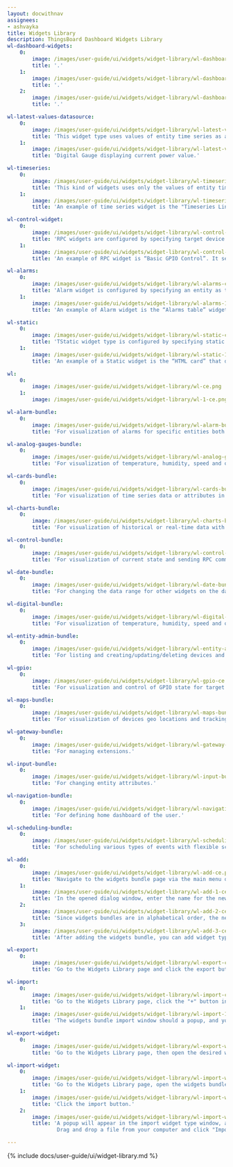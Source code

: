 ```yaml
---
layout: docwithnav
assignees:
- ashvayka
title: Widgets Library
description: ThingsBoard Dashboard Widgets Library
wl-dashboard-widgets:
    0:
        image: /images/user-guide/ui/widgets/widget-library/wl-dashboard-widgets-ce.png
        title: '.'
    1:
        image: /images/user-guide/ui/widgets/widget-library/wl-dashboard-widgets-1-ce.png
        title: '.'
    2:
        image: /images/user-guide/ui/widgets/widget-library/wl-dashboard-widgets-2-ce.png
        title: '.'

wl-latest-values-datasource:
    0:
        image: /images/user-guide/ui/widgets/widget-library/wl-latest-values-datasource-ce.png
        title: 'This widget type uses values of entity time series as a data source.'
    1:
        image: /images/user-guide/ui/widgets/widget-library/wl-latest-values-datasource-1-ce.png
        title: 'Digital Gauge displaying current power value.'

wl-timeseries:
    0:
        image: /images/user-guide/ui/widgets/widget-library/wl-timeseries-ce.png
        title: 'This kind of widgets uses only the values of entity time series as a data source.'
    1:
        image: /images/user-guide/ui/widgets/widget-library/wl-timeseries-1-ce.png
        title: 'An example of time series widget is the "Timeseries Line Chart". It displays amperage values of devices in real-time.'

wl-control-widget:
    0:
        image: /images/user-guide/ui/widgets/widget-library/wl-control-widget-ce.png
        title: 'RPC widgets are configured by specifying target device as target endpoint for RPC commands.'
    1:
        image: /images/user-guide/ui/widgets/widget-library/wl-control-widget-1-ce.png
        title: 'An example of RPC widget is “Basic GPIO Control”. It sends GPIO switch commands and detects current GPIOs switch status.'

wl-alarms:
    0:
        image: /images/user-guide/ui/widgets/widget-library/wl-alarms-ce.png
        title: 'Alarm widget is configured by specifying an entity as the alarm source, and the corresponding alarm fields.'
    1:
        image: /images/user-guide/ui/widgets/widget-library/wl-alarms-1-ce.png
        title: 'An example of Alarm widget is the “Alarms table” widget that displays the latest alarm for the device in real-time.'

wl-static:
    0:
        image: /images/user-guide/ui/widgets/widget-library/wl-static-сe.png
        title: 'TStatic widget type is configured by specifying static HTML content and optionally CSS styles.'
    1:
        image: /images/user-guide/ui/widgets/widget-library/wl-static-1-сe.png
        title: 'An example of a Static widget is the “HTML card” that displays the specified HTML content.'

wl:
    0:
        image: /images/user-guide/ui/widgets/widget-library/wl-сe.png
    1:
        image: /images/user-guide/ui/widgets/widget-library/wl-1-ce.png

wl-alarm-bundle:
    0:
        image: /images/user-guide/ui/widgets/widget-library/wl-alarm-bundle-сe.png
        title: 'For visualization of alarms for specific entities both in real-time and history mode.'

wl-analog-gauges-bundle:
    0:
        image: /images/user-guide/ui/widgets/widget-library/wl-analog-gauges-bundle-сe.png
        title: 'For visualization of temperature, humidity, speed and other integer or float values.'

wl-cards-bundle:
    0:
        image: /images/user-guide/ui/widgets/widget-library/wl-cards-bundle-сe.png
        title: 'For visualization of time series data or attributes in a table or card widgets.'

wl-charts-bundle:
    0:
        image: /images/user-guide/ui/widgets/widget-library/wl-charts-bundle-сe.png
        title: 'For visualization of historical or real-time data with a time window.'

wl-control-bundle:
    0:
        image: /images/user-guide/ui/widgets/widget-library/wl-control-bundle-ce.png
        title: 'For visualization of current state and sending RPC commands to target devices.'

wl-date-bundle:
    0:
        image: /images/user-guide/ui/widgets/widget-library/wl-date-bundle-ce.png
        title: 'For changing the data range for other widgets on the dashboard.'

wl-digital-bundle:
    0:
        image: /images/user-guide/ui/widgets/widget-library/wl-digital-bundle-ce.png
        title: 'For visualization of temperature, humidity, speed and other integer or float values.'

wl-entity-admin-bundle:
    0:
        image: /images/user-guide/ui/widgets/widget-library/wl-entity-admin-bundle-ce.png
        title: 'For listing and creating/updating/deleting devices and assets.'

wl-gpio:
    0:
        image: /images/user-guide/ui/widgets/widget-library/wl-gpio-ce.png
        title: 'For visualization and control of GPIO state for target devices.'

wl-maps-bundle:
    0:
        image: /images/user-guide/ui/widgets/widget-library/wl-maps-bundle-ce.png
        title: 'For visualization of devices geo locations and tracking devices routes both in real-time and history mode.'

wl-gateway-bundle:
    0:
        image: /images/user-guide/ui/widgets/widget-library/wl-gateway-bundle-ce.png
        title: 'For managing extensions.'

wl-input-bundle:
    0:
        image: /images/user-guide/ui/widgets/widget-library/wl-input-bundle-ce.png
        title: 'For changing entity attributes.'

wl-navigation-bundle:
    0:
        image: /images/user-guide/ui/widgets/widget-library/wl-navigation-bundle-ce.png
        title: 'For defining home dashboard of the user.'

wl-scheduling-bundle:
    0:
        image: /images/user-guide/ui/widgets/widget-library/wl-scheduling-bundle-pe.png
        title: 'For scheduling various types of events with flexible schedule configuration.'

wl-add:
    0:
        image: /images/user-guide/ui/widgets/widget-library/wl-add-ce.png
        title: 'Navigate to the widgets bundle page via the main menu on the left. Click the "+" icon in the upper right of the screen, and select the "Create new widgets bundle" option from the drop-down menu.'
    1:
        image: /images/user-guide/ui/widgets/widget-library/wl-add-1-ce.png
        title: 'In the opened dialog window, enter the name for the new bundle. Adding an image and a description is optional. Click "Add" to save applied changes.'
    2:
        image: /images/user-guide/ui/widgets/widget-library/wl-add-2-ce.png
        title: 'Since widgets bundles are in alphabetical order, the newly created one may be on the second page.'
    3:
        image: /images/user-guide/ui/widgets/widget-library/wl-add-3-ce.png
        title: 'After adding the widgets bundle, you can add widget types in there.'

wl-export:
    0:
        image: /images/user-guide/ui/widgets/widget-library/wl-export-ce.png
        title: 'Go to the Widgets Library page and click the export button on the specific widgets bundle row.'

wl-import:
    0:
        image: /images/user-guide/ui/widgets/widget-library/wl-import-ce.png
        title: 'Go to the Widgets Library page, click the "+" button in the upper right corner of the "Widgets Bundles" page. Select "Import widgets bundle" from the drop-down menu.'
    1:
        image: /images/user-guide/ui/widgets/widget-library/wl-import-1-ce.png
        title: 'The widgets bundle import window should a popup, and you will be prompted to upload the JSON file. Drag and drop a file from your computer, and click "Import" to add a widget bundle to the library.'

wl-export-widget:
    0:
        image: /images/user-guide/ui/widgets/widget-library/wl-export-widget-ce.png
        title: 'Go to the Widgets Library page, then open the desired widgets bundle and click the export button on the particular widget type card.'

wl-import-widget:
    0:
        image: /images/user-guide/ui/widgets/widget-library/wl-import-widget-ce.png
        title: 'Go to the Widgets Library page, open the widgets bundle and click the "+" button in the lower right corner of the screen.'
    1:
        image: /images/user-guide/ui/widgets/widget-library/wl-import-widget-1-ce.png
        title: 'Click the import button.'
    2:
        image: /images/user-guide/ui/widgets/widget-library/wl-import-widget-2-ce.png
        title: 'A popup will appear in the import widget type window, and you will be prompted to load the JSON file.
                Drag and drop a file from your computer and click "Import" to add a widget type to the bundle.'

---
```


{% include docs/user-guide/ui/widget-library.md %}